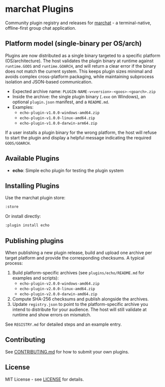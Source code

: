 # marchat Plugins

Community plugin registry and releases for [marchat](https://github.com/Cod-e-Codes/marchat) - a terminal-native, offline-first group chat application.

## Platform model (single-binary per OS/arch)

Plugins are now distributed as a single binary targeted to a specific platform (OS/architecture). The host validates the plugin binary at runtime against `runtime.GOOS` and `runtime.GOARCH`, and will return a clear error if the binary does not match the current system. This keeps plugin sizes minimal and avoids complex cross-platform packaging, while maintaining subprocess isolation and JSON-based communication.

- Expected archive name: `PLUGIN-NAME-v<version>-<goos>-<goarch>.zip`
- Inside the archive: the single plugin binary (`.exe` on Windows), an optional `plugin.json` manifest, and a `README.md`.
- Examples:
  - `echo-plugin-v1.0.0-windows-amd64.zip`
  - `echo-plugin-v1.0.0-linux-amd64.zip`
  - `echo-plugin-v1.0.0-darwin-arm64.zip`

If a user installs a plugin binary for the wrong platform, the host will refuse to start the plugin and display a helpful message indicating the required `GOOS/GOARCH`.

## Available Plugins

- **echo**: Simple echo plugin for testing the plugin system

## Installing Plugins

Use the marchat plugin store:
```bash
:store
```

Or install directly:
```bash
:plugin install echo
```

## Publishing plugins

When publishing a new plugin release, build and upload one archive per target platform and provide the corresponding checksums. A typical process:

1. Build platform-specific archives (see `plugins/echo/README.md` for examples and scripts):
   - `echo-plugin-v2.0.0-windows-amd64.zip`
   - `echo-plugin-v2.0.0-linux-amd64.zip`
   - `echo-plugin-v2.0.0-darwin-amd64.zip`
2. Compute SHA-256 checksums and publish alongside the archives.
3. Update `registry.json` to point to the platform-specific archive you intend to distribute for your audience. The host will still validate at runtime and show errors on mismatch.

See `REGISTRY.md` for detailed steps and an example entry.

## Contributing

See [CONTRIBUTING.md](CONTRIBUTING.md) for how to submit your own plugins.

## License

MIT License - see [LICENSE](LICENSE) for details.
